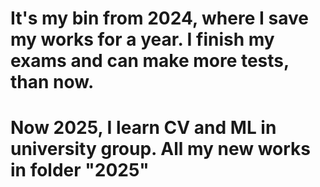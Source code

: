 # It's my bin from 2024, where I save my works for a year. I finish my exams and can make more tests, than now.

# Now 2025, I learn CV and ML in university group. All my new works in folder "2025"
